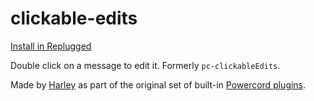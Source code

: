 # clickable-edits

[Install in Replugged](https://replugged.dev/install?url=replugged-org/clickable-edits)

Double click on a message to edit it. Formerly `pc-clickableEdits`.

Made by [Harley](https://github.com/GriefMoDz) as part of the original set of built-in [Powercord plugins](https://github.com/powercord-org/powercord/tree/v2/src/Powercord/plugins).

